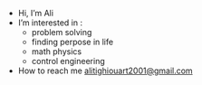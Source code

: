 - Hi, I’m Ali
- I’m interested in :
     * problem solving
     * finding perpose in life
     * math physics
     * control engineering 
- How to reach me alitighiouart2001@gmail.com

<!---
AliTigui/AliTigui is a ✨ special ✨ repository because its `README.md` (this file) appears on your GitHub profile.
You can click the Preview link to take a look at your changes.
--->
